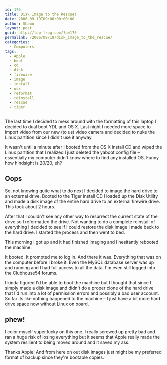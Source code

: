 ```yaml
---
id: 176
title: Disk Image to the Rescue!
date: 2006-09-19T09:06:00+00:00
author: Shawn
layout: post
guid: http://top-frog.com/?p=176
permalink: /2006/09/19/disk_image_to_the_rescue/
categories:
  - Computers
tags:
  - Apple
  - boot
  - cd
  - disk
  - firewire
  - image
  - install
  - osx
  - reformat
  - reinstall
  - rescue
  - tiger
---
```

The last time I decided to mess around with the formatting of this laptop I decided to dual boot YDL and OS X. Last night I needed more space to import video from our new (to us) video camera and decided to nuke the Linux partition since I didn't use it anyway.

It wasn't until a minute after I booted from the OS X install CD and wiped the Linux partition that I realized I just deleted the yaboot config file – essentially my computer didn't know where to find any installed OS. Funny how hindsight is 20/20, eh?

<!--more-->

## Oops

So, not knowing quite what to do next I decided to image the hard drive to an external drive. Booted to the Tiger install CD I loaded up the Disk Utility and made a disk image of the entire hard drive to an external firewire drive. This took about 2 hours.

After that I couldn't see any other way to resurrect the current state of the drive so I reformatted the drive. Not wanting to do a complete reinstall of everything I decided to see if I could restore the disk image I made back to the hard drive. I started the process and then went to bed.

This morning I got up and it had finished imaging and I hesitantly rebooted the machine.

It booted. It prompted me to log in. And there it was. Everything that was on the computer before I broke it. Even the MySQL database server was up and running and I had full access to all the data. I'm even still logged into the Clubhouse54 forums.

I kinda figured I'd be able to boot the machine but I thought that since I simply made a disk image and didn't do a proper clone of the hard drive that I'd run into a lot of permission errors and possibly a bad user account. So far its like nothing happened to the machine – I just have a bit more hard drive space now without Linux on board.

## phew!

I color myself super lucky on this one. I really screwed up pretty bad and ran a huge risk of losing everything but it seems that Apple really made the system resilient to being moved around and it saved my ass.

Thanks Apple! And from here on out disk images just might be my preferred format of backup since they're bootable copies.